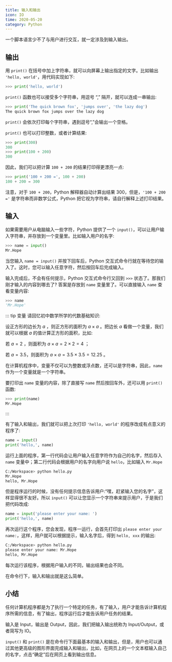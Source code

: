 ```yaml
---
title: 输入和输出
icon: IO
time: 2020-05-20
category: Python
---
```


一个脚本语言少不了与用户进行交互，就一定涉及到输入输出。

<!-- more -->

## 输出

用 `print()` 在括号中加上字符串，就可以向屏幕上输出指定的文字。比如输出 `'hello, world'`，用代码实现如下:

```py
>>> print('hello, world')
```

`print()` 函数也可以接受多个字符串，用逗号 “,” 隔开，就可以连成一串输出:

```py
>>> print('The quick brown fox', 'jumps over', 'the lazy dog')
The quick brown fox jumps over the lazy dog
```

`print()` 会依次打印每个字符串，遇到逗号“,”会输出一个空格。

`print()` 也可以打印整数，或者计算结果:

```py
>>> print(300)
300
>>> print(100 + 200)
300
```

因此，我们可以把计算 `100 + 200` 的结果打印得更漂亮一点:

```py
>>> print('100 + 200 =', 100 + 200)
100 + 200 = 300
```

注意，对于 `100 + 200`，Python 解释器自动计算出结果 300，但是，`'100 + 200 ='` 是字符串而非数学公式，Python 把它视为字符串，请自行解释上述打印结果。

## 输入

如果需要用户从电脑输入一些字符，Python 提供了一个 `input()`，可以让用户输入字符串，并存放到一个变量里。比如输入用户的名字:

```py
>>> name = input()
Mr.Hope
```

当您输入 `name = input()` 并按下回车后，Python 交互式命令行就在等待您的输入了。这时，您可以输入任意字符，然后按回车后完成输入。

输入完成后，不会有任何提示，Python 交互式命令行又回到 `>>>` 状态了。那我们刚才输入的内容到哪去了? 答案是存放到 `name` 变量里了。可以直接输入 `name` 查看变量内容:

```py
>>> name
'Mr.Hope'
```

::: tip 变量
请回忆初中数学所学的代数基础知识:

设正方形的边长为 $a$ ，则正方形的面积为 $a \times a$ 。把边长 $a$ 看做一个变量，我们就可以根据 $a$ 的值计算正方形的面积，比如:

若 $a = 2$ ，则面积为 $a \times a = 2 \times 2 = 4$ ；

若 $a = 3.5$，则面积为 $a \times a = 3.5 \times 3.5 = 12.25$ 。

在计算机程序中，变量不仅可以为整数或浮点数，还可以是字符串，因此，`name` 作为一个变量就是一个字符串。

要打印出 `name` 变量的内容，除了直接写 `name` 然后按回车外，还可以用 `print()` 函数:

```py
>>> print(name)
Mr.Hope
```

:::

有了输入和输出，我们就可以把上次打印 `'hello, world'` 的程序改成有点意义的程序了:

```py
name = input()
print('hello,', name)
```

运行上面的程序，第一行代码会让用户输入任意字符作为自己的名字，然后存入 `name` 变量中；第二行代码会根据用户的名字向用户说 `hello`，比如输入 `Mr.Hope`

```sh
C:/Workspace> python hello.py
Mr.Hope
hello, Mr.Hope
```

但是程序运行的时候，没有任何提示信息告诉用户:“嘿，赶紧输入您的名字”，这样显得很不友好。所以 `input()` 可以让您显示一个字符串来提示用户，于是我们把代码改成:

```py
name = input('please enter your name: ')
print('hello,', name)
```

再次运行这个程序，您会发现，程序一运行，会首先打印出 `please enter your name:`，这样，用户就可以根据提示，输入名字后，得到 `hello, xxx` 的输出:

```sh
C:/Workspace> python hello.py
please enter your name: Mr.Hope
hello, Mr.Hope
```

每次运行该程序，根据用户输入的不同，输出结果也会不同。

在命令行下，输入和输出就是这么简单。

## 小结

任何计算机程序都是为了执行一个特定的任务，有了输入，用户才能告诉计算机程序所需的信息，有了输出，程序运行后才能告诉用户任务的结果。

输入是 Input，输出是 Output，因此，我们把输入输出统称为 Input/Output，或者简写为 IO。

`input()` 和 `print()` 是在命令行下面最基本的输入和输出，但是，用户也可以通过其他更高级的图形界面完成输入和输出，比如，在网页上的一个文本框输入自己的名字，点击“确定”后在网页上看到输出信息。
